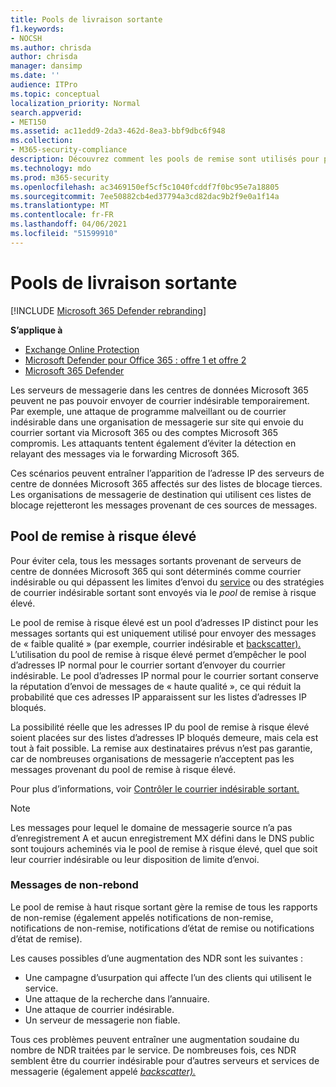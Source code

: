 ```yaml
---
title: Pools de livraison sortante
f1.keywords:
- NOCSH
ms.author: chrisda
author: chrisda
manager: dansimp
ms.date: ''
audience: ITPro
ms.topic: conceptual
localization_priority: Normal
search.appverid:
- MET150
ms.assetid: ac11edd9-2da3-462d-8ea3-bbf9dbc6f948
ms.collection:
- M365-security-compliance
description: Découvrez comment les pools de remise sont utilisés pour protéger la réputation des serveurs de messagerie dans les centres de données Microsoft 365.
ms.technology: mdo
ms.prod: m365-security
ms.openlocfilehash: ac3469150ef5cf5c1040fcddf7f0bc95e7a18805
ms.sourcegitcommit: 7ee50882cb4ed37794a3cd82dac9b2f9e0a1f14a
ms.translationtype: MT
ms.contentlocale: fr-FR
ms.lasthandoff: 04/06/2021
ms.locfileid: "51599910"
---
```

# <a name="outbound-delivery-pools"></a>Pools de livraison sortante

[!INCLUDE [Microsoft 365 Defender rebranding](../includes/microsoft-defender-for-office.md)]

**S’applique à**
- [Exchange Online Protection](exchange-online-protection-overview.md)
- [Microsoft Defender pour Office 365 : offre 1 et offre 2](defender-for-office-365.md)
- [Microsoft 365 Defender](../defender/microsoft-365-defender.md)

Les serveurs de messagerie dans les centres de données Microsoft 365 peuvent ne pas pouvoir envoyer de courrier indésirable temporairement. Par exemple, une attaque de programme malveillant ou de courrier indésirable dans une organisation de messagerie sur site qui envoie du courrier sortant via Microsoft 365 ou des comptes Microsoft 365 compromis. Les attaquants tentent également d’éviter la détection en relayant des messages via le forwarding Microsoft 365.

Ces scénarios peuvent entraîner l’apparition de l’adresse IP des serveurs de centre de données Microsoft 365 affectés sur des listes de blocage tierces. Les organisations de messagerie de destination qui utilisent ces listes de blocage rejetteront les messages provenant de ces sources de messages.

## <a name="high-risk-delivery-pool"></a>Pool de remise à risque élevé
Pour éviter cela, tous les messages sortants provenant de serveurs de centre de données Microsoft 365 [](configure-the-outbound-spam-policy.md) qui sont déterminés comme courrier indésirable ou qui dépassent les limites d’envoi du [service](/office365/servicedescriptions/exchange-online-service-description/exchange-online-limits#sending-limits-across-office-365-options) ou des stratégies de courrier indésirable sortant sont envoyés via le _pool_ de remise à risque élevé.

Le pool de remise à risque élevé est un pool d’adresses IP distinct pour les messages sortants qui est uniquement utilisé pour envoyer des messages de « faible qualité » (par exemple, courrier indésirable et [backscatter).](backscatter-messages-and-eop.md) L’utilisation du pool de remise à risque élevé permet d’empêcher le pool d’adresses IP normal pour le courrier sortant d’envoyer du courrier indésirable. Le pool d’adresses IP normal pour le courrier sortant conserve la réputation d’envoi de messages de « haute qualité », ce qui réduit la probabilité que ces adresses IP apparaissent sur les listes d’adresses IP bloqués.

La possibilité réelle que les adresses IP du pool de remise à risque élevé soient placées sur des listes d’adresses IP bloqués demeure, mais cela est tout à fait possible. La remise aux destinataires prévus n’est pas garantie, car de nombreuses organisations de messagerie n’acceptent pas les messages provenant du pool de remise à risque élevé.

Pour plus d’informations, voir [Contrôler le courrier indésirable sortant.](outbound-spam-controls.md)

> [!NOTE]
> Les messages pour lequel le domaine de messagerie source n’a pas d’enregistrement A et aucun enregistrement MX défini dans le DNS public sont toujours acheminés via le pool de remise à risque élevé, quel que soit leur courrier indésirable ou leur disposition de limite d’envoi.

### <a name="bounce-messages"></a>Messages de non-rebond

Le pool de remise à haut risque sortant gère la remise de tous les rapports de non-remise (également appelés notifications de non-remise, notifications de non-remise, notifications d’état de remise ou notifications d’état de remise).

Les causes possibles d’une augmentation des NDR sont les suivantes :

- Une campagne d’usurpation qui affecte l’un des clients qui utilisent le service.
- Une attaque de la recherche dans l’annuaire.
- Une attaque de courrier indésirable.
- Un serveur de messagerie non fiable.

Tous ces problèmes peuvent entraîner une augmentation soudaine du nombre de NDR traitées par le service. De nombreuses fois, ces NDR semblent être du courrier indésirable pour d’autres serveurs et services de messagerie (également appelé _[backscatter).](backscatter-messages-and-eop.md)_
